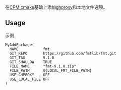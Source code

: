 在[CPM.cmake](https://github.com/cpm-cmake/CPM.cmake)基础上添加[ghproxy](https://github.com/hunshcn/gh-proxy)和本地文件选项。

## Usage
示例
```
MyAddPackage(
  NAME           fmt
  GIT_REPO       https://github.com/fmtlib/fmt.git
  GIT_TAG        9.1.0
  GIT_SHALLOW    TRUE
  FILE_NAME      "fmt-9.1.0.zip"
  FILE_PATH      ${LOCAL_FMT_FILE_PATH}
  USE_GHPROXY    OFF
  USE_LOCAL_FILE OFF
)
```

